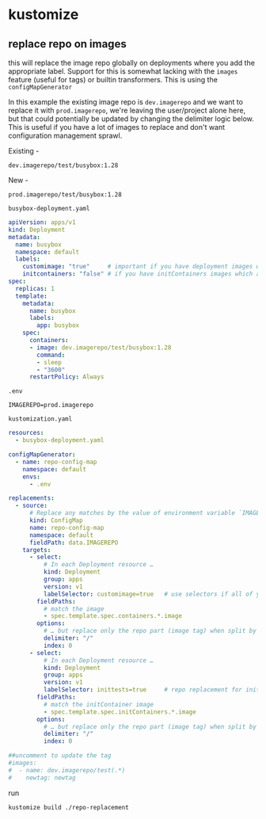 # kustomize


## replace repo on images
this will replace the image repo globally on deployments where you add the appropriate label. Support for this is somewhat lacking with the `images` feature (useful for tags) or builtin transformers. This is using the `configMapGenerator`

In this example the existing image repo is `dev.imagerepo` and we want to replace it with `prod.imagerepo`, we're leaving the user/project alone here, but that could potentially be updated by changing the delimiter logic below. This is useful if you have a lot of images to replace and don't want configuration management sprawl.

Existing -
```
dev.imagerepo/test/busybox:1.28
```

New -
```
prod.imagerepo/test/busybox:1.28
```

`busybox-deployment.yaml`
```yaml
apiVersion: apps/v1
kind: Deployment
metadata:
  name: busybox
  namespace: default
  labels:
    customimage: "true"     # important if you have deployment images where you don't want the repo replaced, tag those as "false"
    initcontainers: "false" # if you have initContainers images which are custom and need to be replaced as well, tag these deployments as "true"
spec:
  replicas: 1
  template:
    metadata:
      name: busybox
      labels:
        app: busybox
    spec:
      containers:
      - image: dev.imagerepo/test/busybox:1.28
        command:
        - sleep
        - "3600"
      restartPolicy: Always
```

`.env`
```
IMAGEREPO=prod.imagerepo
```

`kustomization.yaml`
```yaml
resources:
  - busybox-deployment.yaml

configMapGenerator:
  - name: repo-config-map
    namespace: default
    envs:
      - .env

replacements:
  - source:
      # Replace any matches by the value of environment variable `IMAGEREPO`.
      kind: ConfigMap
      name: repo-config-map
      namespace: default
      fieldPath: data.IMAGEREPO
    targets:
      - select:
          # In each Deployment resource …
          kind: Deployment
          group: apps
          version: v1
          labelSelector: customimage=true   # use selectors if all of you deployments don't need repo replacement
        fieldPaths:
          # match the image
          - spec.template.spec.containers.*.image
        options:
          # … but replace only the repo part (image tag) when split by "/".
          delimiter: "/"
          index: 0
      - select:
          # In each Deployment resource …
          kind: Deployment
          group: apps
          version: v1
          labelSelector: inittests=true     # repo replacement for initContainers is a separate concern, and the need can differ per deployment
        fieldPaths:
          # match the initContainer image
          - spec.template.spec.initContainers.*.image          
        options:
          # … but replace only the repo part (image tag) when split by "/".
          delimiter: "/"
          index: 0

##uncomment to update the tag
#images:
#  - name: dev.imagerepo/test(.*)
#    newtag: newtag
```

run 
```sh
kustomize build ./repo-replacement
```
